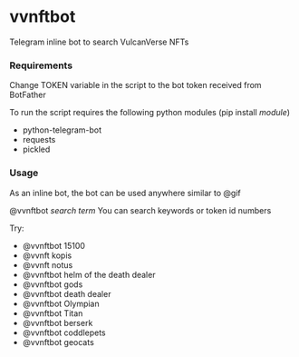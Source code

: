 # vvnftbot
Telegram inline bot to search VulcanVerse NFTs

### Requirements

Change TOKEN variable in the script to the bot token received from BotFather

To run the script requires the following python modules (pip install *module*)
- python-telegram-bot
- requests
- pickled

### Usage

As an inline bot, the bot can be used anywhere similar to @gif

@vvnftbot *search term*
You can search keywords or token id numbers

Try:
- @vvnftbot 15100
- @vvnft kopis
- @vvnft notus
- @vvnftbot helm of the death dealer
- @vvnftbot gods
- @vvnftbot death dealer
- @vvnftbot Olympian
- @vvnftbot Titan
- @vvnftbot berserk
- @vvnftbot coddlepets
- @vvnftbot geocats


